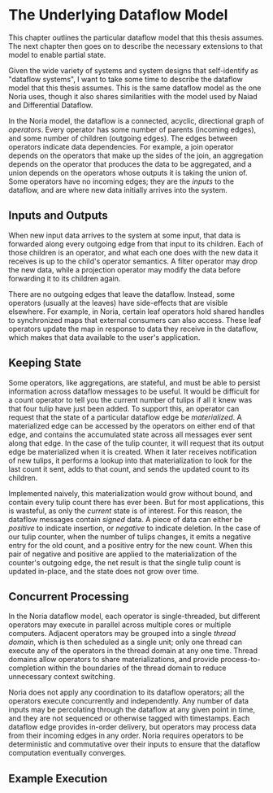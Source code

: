 # The Underlying Dataflow Model

This chapter outlines the particular dataflow model that this thesis
assumes. The next chapter then goes on to describe the necessary
extensions to that model to enable partial state.

Given the wide variety of systems and system designs that self-identify
as "dataflow systems", I want to take some time to describe the dataflow
model that this thesis assumes. This is the same dataflow model as the
one Noria uses, though it also shares similarities with the model used
by Naiad and Differential Dataflow.

In the Noria model, the dataflow is a connected, acyclic, directional
graph of _operators_. Every operator has some number of parents
(incoming edges), and some number of children (outgoing edges). The
edges between operators indicate data dependencies. For example, a join
operator depends on the operators that make up the sides of the join, an
aggregation depends on the operator that produces the data to be
aggregated, and a union depends on the operators whose outputs it is
taking the union of. Some operators have no incoming edges; they are the
_inputs_ to the dataflow, and are where new data initially arrives into
the system.

## Inputs and Outputs

When new input data arrives to the system at some input, that data is
forwarded along every outgoing edge from that input to its children.
Each of those children is an operator, and what each one does with the
new data it receives is up to the child's operator semantics. A filter
operator may drop the new data, while a projection operator may modify
the data before forwarding it to its children again.

There are no outgoing edges that leave the dataflow. Instead, some
operators (usually at the leaves) have side-effects that are visible
elsewhere. For example, in Noria, certain leaf operators hold shared
handles to synchronized maps that external consumers can also access.
These leaf operators update the map in response to data they receive in
the dataflow, which makes that data available to the user's application.

## Keeping State

Some operators, like aggregations, are stateful, and must be able to
persist information across dataflow messages to be useful. It would be
difficult for a count operator to tell you the current number of tulips
if all it knew was that four tulip have just been added. To support
this, an operator can request that the state of a particular dataflow
edge be _materialized_. A materialized edge can be accessed by the
operators on either end of that edge, and contains the accumulated state
across all messages ever sent along that edge. In the case of the tulip
counter, it will request that its output edge be materialized when it is
created. When it later receives notification of new tulips, it performs
a lookup into that materialization to look for the last count it sent,
adds to that count, and sends the updated count to its children.

Implemented naively, this materialization would grow without bound,
and contain every tulip count there has ever been. But for most
applications, this is wasteful, as only the _current_ state is of
interest. For this reason, the dataflow messages contain _signed_ data.
A piece of data can either be _positive_ to indicate insertion, or
_negative_ to indicate deletion. In the case of our tulip counter, when
the number of tulips changes, it emits a negative entry for the old
count, and a positive entry for the new count. When this pair of
negative and positive are applied to the materialization of the
counter's outgoing edge, the net result is that the single tulip count
is updated in-place, and the state does not grow over time.

<!-- the below is possibly more implementation than design? -->

## Concurrent Processing

In the Noria dataflow model, each operator is single-threaded, but
different operators may execute in parallel across multiple cores or
multiple computers. Adjacent operators may be grouped into a single
_thread domain_, which is then scheduled as a single unit; only one
thread can execute any of the operators in the thread domain at any one
time. Thread domains allow operators to share materializations, and
provide process-to-completion within the boundaries of the thread domain
to reduce unnecessary context switching.

Noria does not apply any coordination to its dataflow operators; all
the operators execute concurrently and independently. Any number of data
inputs may be percolating through the dataflow at any given point in
time, and they are not sequenced or otherwise tagged with timestamps.
Each dataflow edge provides in-order delivery, but operators may process
data from their incoming edges in any order. Noria requires operators to
be deterministic and commutative over their inputs to ensure that the
dataflow computation eventually converges.

## Example Execution

<!-- give an example execution with Article + Vote, walking through
everything  -->
